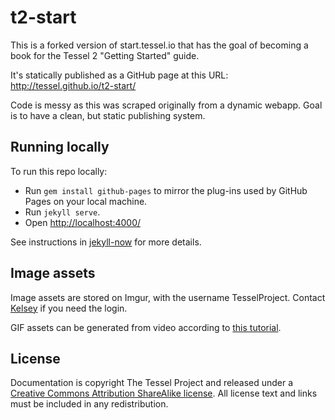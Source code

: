 # t2-start

This is a forked version of start.tessel.io that has the goal of becoming a book for the Tessel 2 "Getting Started" guide.

It's statically published as a GitHub page at this URL: http://tessel.github.io/t2-start/

Code is messy as this was scraped originally from a dynamic webapp. Goal is to have a clean, but static publishing system.

## Running locally

To run this repo locally:

* Run `gem install github-pages` to mirror the plug-ins used by GitHub Pages on your local machine.
* Run `jekyll serve`.
* Open <http://localhost:4000/>

See instructions in [jekyll-now](https://github.com/barryclark/jekyll-now#local-development) for more details.

## Image assets

Image assets are stored on Imgur, with the username TesselProject. Contact [Kelsey](//twitter.com/selkeymoonbeam) if you need the login.

GIF assets can be generated from video according to [this tutorial](http://parkerhiggins.net/2012/10/howto-create-an-animated-gif-from-a-video-with-command-line-tools/).

## License

Documentation is copyright The Tessel Project and released under a [Creative Commons Attribution ShareAlike license](http://creativecommons.org/licenses/by-sa/3.0/). All license text and links must be included in any redistribution.
